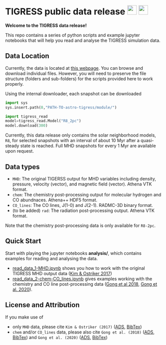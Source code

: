 # TIGRESS public data release [<img src="https://raw.githubusercontent.com/FortAwesome/Font-Awesome/6.x/svgs/brands/github.svg" width=30 height=30>](https://github.com/PrincetonUniversity/astro-tigress/tree/packaging) [<img src="https://raw.githubusercontent.com/FortAwesome/Font-Awesome/6.x/svgs/solid/book.svg" width=30 height=30>](https://princetonuniversity.github.io/astro-tigress/)


<!--
[:fontawesome-brands-github:](https://github.com/PrincetonUniversity/astro-tigress/tree/packaging)
[:fontawesome-solid-book:](https://princetonuniversity.github.io/astro-tigress/)
-->

**Welcome to the TIGRESS data release!**

This repo contains a series of python scripts and example jupyter notebooks that will help you read and analyse the TIGRESS simulation data.


## Data Location

Currently, the data is located at [this
webpage](https://tigress-web.princeton.edu/~munan/astro-tigress/). You can
browse and download individual files. However, you will need to preserve the
file structure (folders and sub-folders) for the scripts provided here to work
properly.

Using the internal downloader, each snapshot can be downloaded
``` py
import sys
sys.insert.path(0,"PATH-TO-astro-tigress/module/")

import tigress_read
model=tigress_read.Model("R8_2pc")
model.download(300)
```

Currently, this data release only contains the solar neighborhood models, `R8`,
for selected snapshots with an interval of about 10 Myr after a quasi-steady
state is reached. Full MHD snapshots for every 1 Myr are available upon request.

## Data types

* `MHD`: The original TIGERSS output for MHD variables including density, pressure, velocity (vector), and magnetic field (vector). Athena VTK format.
* `chem`: The chemistry post-processing output for molecular hydrogen and CO abundnaces. Athena++ HDF5 format.
* `CO_lines`: The CO lines, J(1-0) and J(2-1). RADMC-3D binary format.
* (to be added) `rad`: The radiation post-processing output. Athena VTK format.

Note that the chemistry post-processing data is only available for `R8-2pc`.

## Quick Start

Start with playing the jupyter notebooks **analysis/**, which contains examples for reading and analysing the data.

* [read_data_1-MHD.ipynb](https://github.com/PrincetonUniversity/astro-tigress/blob/master/analysis/read_data_1-MHD.ipynb) shows you how to work with the original TIGRESS MHD output data ([Kim & Ostriker 2017](https://ui.adsabs.harvard.edu/abs/2017ApJ...846..133K/abstract))
* [read_data_2-chem-CO_lines.ipynb](https://github.com/PrincetonUniversity/astro-tigress/blob/master/analysis/read_data_2-chem-CO_lines.ipynb) gives examples working with the chemistry and CO line post-processing data ([Gong et al 2018](https://ui.adsabs.harvard.edu/abs/2018ApJ...858...16G/abstract), [Gong et al. 2020](https://ui.adsabs.harvard.edu/abs/2020ApJ...903..142G/abstract)).

## License and Attribution

If you make use of

* only `MHD` data, please cite
  `Kim & Ostriker (2017)`
  ([ADS](https://ui.adsabs.harvard.edu/abs/2017ApJ...846..133K/abstract),
   [BibTex](https://ui.adsabs.harvard.edu/abs/2017ApJ...846..133K/exportcitation))
* `chem` and/or `CO_lines` data, please also cite
  `Gong et al. (2018)`
  ([ADS](https://ui.adsabs.harvard.edu/abs/2018ApJ...858...16G/abstract),
   [BibTex](https://ui.adsabs.harvard.edu/abs/2018ApJ...858...16G/exportcitation))
  and `Gong et al. (2020)`
  ([ADS](https://ui.adsabs.harvard.edu/abs/2020ApJ...903..142G/abstract),
   [BibTex](https://ui.adsabs.harvard.edu/abs/2020ApJ...903..142G/exportcitation))
